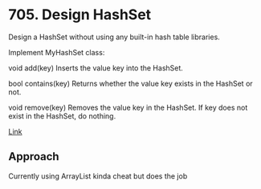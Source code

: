 # 705. Design HashSet

Design a HashSet without using any built-in hash table libraries.

Implement MyHashSet class:

void add(key) Inserts the value key into the HashSet.

bool contains(key) Returns whether the value key exists in the HashSet or not.

void remove(key) Removes the value key in the HashSet. If key does not exist in the HashSet, do nothing.
 

[Link](https://leetcode.com/problems/design-hashset/description/)

## Approach
Currently using ArrayList kinda cheat but does the job